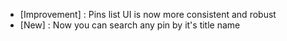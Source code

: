 - [Improvement] : Pins list UI is now more consistent and robust
- [New] : Now you can search any pin by it's title name